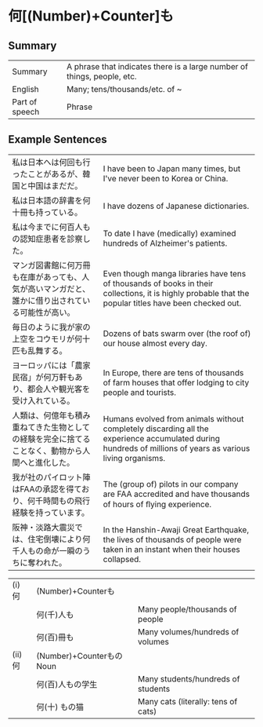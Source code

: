 # 何[(Number)+Counter]も

## Summary

<table><tr>   <td>Summary</td>   <td>A phrase that indicates there is a large number of things, people, etc.</td></tr><tr>   <td>English</td>   <td>Many; tens/thousands/etc. of ~</td></tr><tr>   <td>Part of speech</td>   <td>Phrase</td></tr></table>

## Example Sentences

<table><tr>   <td>私は日本へは何回も行ったことがあるが、韓国と中国はまだだ。</td>   <td>I have been to Japan many times, but I've never been to Korea or China.</td></tr><tr>   <td>私は日本語の辞書を何十冊も持っている。</td>   <td>I have dozens of Japanese dictionaries.</td></tr><tr>   <td>私は今までに何百人もの認知症患者を診察した。</td>   <td>To date I have (medically) examined hundreds of Alzheimer's patients.</td></tr><tr>   <td>マンガ図書館に何万冊も在庫があっても、人気が高いマンガだと、誰かに借り出されている可能性が高い。</td>   <td>Even though manga libraries have tens of thousands of books in their collections, it is highly probable that the popular titles have been checked out.</td></tr><tr>   <td>毎日のように我が家の上空をコウモリが何十匹も乱舞する。</td>   <td>Dozens of bats swarm over (the roof of) our house almost every day.</td></tr><tr>   <td>ヨーロッパには「農家民宿」が何万軒もあり、都会人や観光客を受け入れている。</td>   <td>In Europe, there are tens of thousands of farm houses that offer lodging to city people and tourists.</td></tr><tr>   <td>人類は、何億年も積み重ねてきた生物としての経験を完全に捨てることなく、動物から人間へと進化した。</td>   <td>Humans evolved from animals without completely discarding all the experience accumulated during hundreds of millions of years as various living organisms.</td></tr><tr>   <td>我が社のパイロット陣はFAAの承認を得ており、何千時間もの飛行経験を持っています。</td>   <td>The (group of) pilots in our company are FAA accredited and have thousands of hours of ﬂying experience.</td></tr><tr>   <td>阪神・淡路大震災では、住宅倒壊により何千人もの命が一瞬のうちに奪われた。</td>   <td>In the Hanshin-Awaji Great Earthquake, the lives of thousands of people were taken in an instant when their houses collapsed.</td></tr></table>

<table class="table"><tbody><tr class="tr head"><td class="td"><span class="numbers">(i)</span> <span class="concept">何</span></td><td class="td"><span>(Number)+Counter</span><span class="concept">も</span></td><td class="td"></td></tr><tr class="tr"><td class="td"></td><td class="td"><span class="concept">何</span><span>(千)人</span><span class="concept"></span><span>も</span></td><td class="td"><span>Many people/thousands of people</span></td></tr><tr class="tr"><td class="td"></td><td class="td"><span class="concept">何</span><span>(百)冊</span><span class="concept"></span><span>も</span></td><td class="td"><span>Many volumes/hundreds of volumes</span></td></tr><tr class="tr head"><td class="td"><span class="numbers">(ii)</span> <span class="concept">何</span></td><td class="td"><span>(Number)+Counter</span><span class="concept">も</span><span>のNoun</span></td><td class="td"></td></tr><tr class="tr"><td class="td"></td><td class="td"><span class="concept">何</span><span>(百)人</span><span class="concept">も</span><span>の学生</span></td><td class="td"><span>Many students/hundreds of students</span></td></tr><tr class="tr"><td class="td"></td><td class="td"><span class="concept">何</span><span>(十)</span> <span class="concept">も</span><span>の猫</span></td><td class="td"><span>Many cats (literally: tens of cats)</span> </td></tr></tbody></table>

